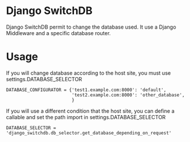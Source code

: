 # Django SwitchDB

Django SwitchDB permit to change the database used. It use a Django Middleware and a 
specific database router.

# Usage 

If you will change database according to the host site, you must 
use settings.DATABASE_SELECTOR
 

```
DATABASE_CONFIGURATOR = {'test1.example.com:8000': 'default',
                         'test2.example.com:8000': 'other_database',
                         }
```


If you will use a different condition that the host site, you can 
define a callable and set the path import in settings.DATABASE_SELECTOR


```
DATABASE_SELECTOR = 'django_switchdb.db_selector.get_database_depending_on_request'
```
